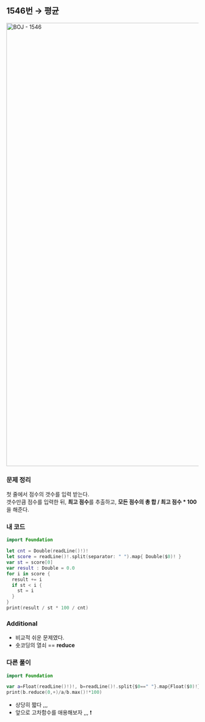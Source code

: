 ## 1546번 → 평균
<img width="1160" alt="BOJ - 1546" src="https://user-images.githubusercontent.com/64394744/132147973-df597bb1-6e1b-4e83-bc02-e36342f89ec0.png">


### 문제 정리
첫 줄에서 점수의 갯수를 입력 받는다. </br>
갯수만큼 점수를 입력한 뒤, **최고 점수**를 추출하고, **모든 점수의 총 합 / 최고 점수 * 100**을 해준다.

### 내 코드
```swift
import Foundation

let cnt = Double(readLine()!)!
let score = readLine()!.split(separator: " ").map{ Double($0)! }
var st = score[0]
var result : Double = 0.0
for i in score {
  result += i
  if st < i {
    st = i
  }
}
print(result / st * 100 / cnt) 
```

### Additional

- 비교적 쉬운 문제였다.
- 숏코딩의 열쇠 == **reduce** 


### 다른 풀이
```swift
import Foundation

var a=Float(readLine()!)!, b=readLine()!.split{$0==" "}.map{Float($0)!}
print(b.reduce(0,+)/a/b.max()!*100)
```
- 상당히 짧다 ,,,
- 앞으로 고차함수를 애용해보자 ,,, ❗️
